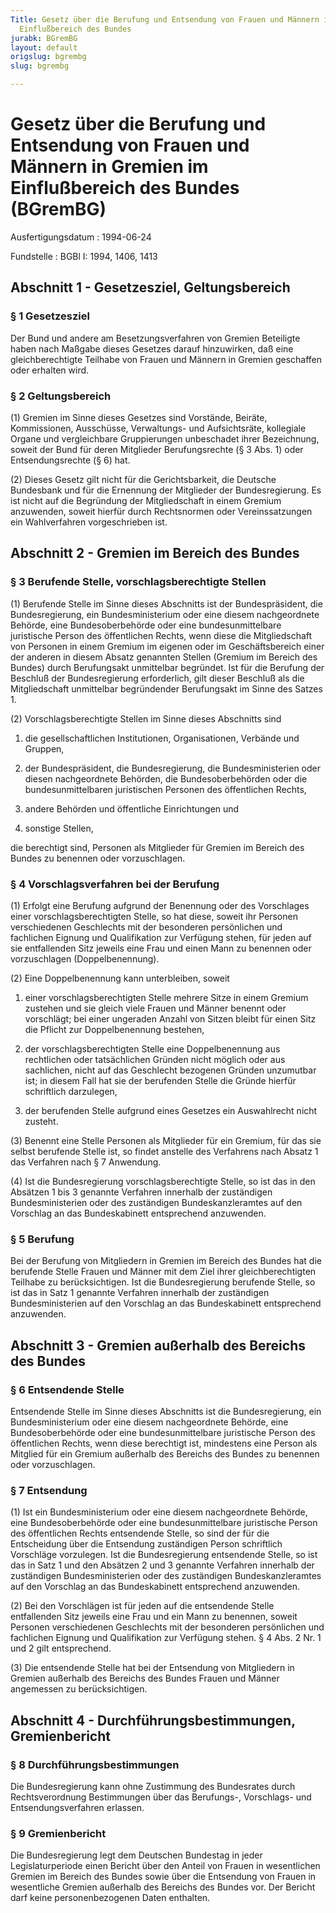 ```yaml
---
Title: Gesetz über die Berufung und Entsendung von Frauen und Männern in Gremien im
  Einflußbereich des Bundes
jurabk: BGremBG
layout: default
origslug: bgrembg
slug: bgrembg

---
```


# Gesetz über die Berufung und Entsendung von Frauen und Männern in Gremien im Einflußbereich des Bundes (BGremBG)

Ausfertigungsdatum
:   1994-06-24

Fundstelle
:   BGBl I: 1994, 1406, 1413



## Abschnitt 1 - Gesetzesziel, Geltungsbereich



### § 1 Gesetzesziel

Der Bund und andere am Besetzungsverfahren von Gremien Beteiligte
haben nach Maßgabe dieses Gesetzes darauf hinzuwirken, daß eine
gleichberechtigte Teilhabe von Frauen und Männern in Gremien
geschaffen oder erhalten wird.


### § 2 Geltungsbereich

(1) Gremien im Sinne dieses Gesetzes sind Vorstände, Beiräte,
Kommissionen, Ausschüsse, Verwaltungs- und Aufsichtsräte, kollegiale
Organe und vergleichbare Gruppierungen unbeschadet ihrer Bezeichnung,
soweit der Bund für deren Mitglieder Berufungsrechte (§ 3 Abs. 1) oder
Entsendungsrechte (§ 6) hat.

(2) Dieses Gesetz gilt nicht für die Gerichtsbarkeit, die Deutsche
Bundesbank und für die Ernennung der Mitglieder der Bundesregierung.
Es ist nicht auf die Begründung der Mitgliedschaft in einem Gremium
anzuwenden, soweit hierfür durch Rechtsnormen oder Vereinssatzungen
ein Wahlverfahren vorgeschrieben ist.


## Abschnitt 2 - Gremien im Bereich des Bundes



### § 3 Berufende Stelle, vorschlagsberechtigte Stellen

(1) Berufende Stelle im Sinne dieses Abschnitts ist der
Bundespräsident, die Bundesregierung, ein Bundesministerium oder eine
diesem nachgeordnete Behörde, eine Bundesoberbehörde oder eine
bundesunmittelbare juristische Person des öffentlichen Rechts, wenn
diese die Mitgliedschaft von Personen in einem Gremium im eigenen oder
im Geschäftsbereich einer der anderen in diesem Absatz genannten
Stellen (Gremium im Bereich des Bundes) durch Berufungsakt unmittelbar
begründet. Ist für die Berufung der Beschluß der Bundesregierung
erforderlich, gilt dieser Beschluß als die Mitgliedschaft unmittelbar
begründender Berufungsakt im Sinne des Satzes 1.

(2) Vorschlagsberechtigte Stellen im Sinne dieses Abschnitts sind

1.  die gesellschaftlichen Institutionen, Organisationen, Verbände und
    Gruppen,


2.  der Bundespräsident, die Bundesregierung, die Bundesministerien oder
    diesen nachgeordnete Behörden, die Bundesoberbehörden oder die
    bundesunmittelbaren juristischen Personen des öffentlichen Rechts,


3.  andere Behörden und öffentliche Einrichtungen und


4.  sonstige Stellen,



die berechtigt sind, Personen als Mitglieder für Gremien im Bereich
des Bundes zu benennen oder vorzuschlagen.


### § 4 Vorschlagsverfahren bei der Berufung

(1) Erfolgt eine Berufung aufgrund der Benennung oder des Vorschlages
einer vorschlagsberechtigten Stelle, so hat diese, soweit ihr Personen
verschiedenen Geschlechts mit der besonderen persönlichen und
fachlichen Eignung und Qualifikation zur Verfügung stehen, für jeden
auf sie entfallenden Sitz jeweils eine Frau und einen Mann zu benennen
oder vorzuschlagen (Doppelbenennung).

(2) Eine Doppelbenennung kann unterbleiben, soweit

1.  einer vorschlagsberechtigten Stelle mehrere Sitze in einem Gremium
    zustehen und sie gleich viele Frauen und Männer benennt oder
    vorschlägt; bei einer ungeraden Anzahl von Sitzen bleibt für einen
    Sitz die Pflicht zur Doppelbenennung bestehen,


2.  der vorschlagsberechtigten Stelle eine Doppelbenennung aus rechtlichen
    oder tatsächlichen Gründen nicht möglich oder aus sachlichen, nicht
    auf das Geschlecht bezogenen Gründen unzumutbar ist; in diesem Fall
    hat sie der berufenden Stelle die Gründe hierfür schriftlich
    darzulegen,


3.  der berufenden Stelle aufgrund eines Gesetzes ein Auswahlrecht nicht
    zusteht.




(3) Benennt eine Stelle Personen als Mitglieder für ein Gremium, für
das sie selbst berufende Stelle ist, so findet anstelle des Verfahrens
nach Absatz 1 das Verfahren nach § 7 Anwendung.

(4) Ist die Bundesregierung vorschlagsberechtigte Stelle, so ist das
in den Absätzen 1 bis 3 genannte Verfahren innerhalb der zuständigen
Bundesministerien oder des zuständigen Bundeskanzleramtes auf den
Vorschlag an das Bundeskabinett entsprechend anzuwenden.


### § 5 Berufung

Bei der Berufung von Mitgliedern in Gremien im Bereich des Bundes hat
die berufende Stelle Frauen und Männer mit dem Ziel ihrer
gleichberechtigten Teilhabe zu berücksichtigen. Ist die
Bundesregierung berufende Stelle, so ist das in Satz 1 genannte
Verfahren innerhalb der zuständigen Bundesministerien auf den
Vorschlag an das Bundeskabinett entsprechend anzuwenden.


## Abschnitt 3 - Gremien außerhalb des Bereichs des Bundes



### § 6 Entsendende Stelle

Entsendende Stelle im Sinne dieses Abschnitts ist die Bundesregierung,
ein Bundesministerium oder eine diesem nachgeordnete Behörde, eine
Bundesoberbehörde oder eine bundesunmittelbare juristische Person des
öffentlichen Rechts, wenn diese berechtigt ist, mindestens eine Person
als Mitglied für ein Gremium außerhalb des Bereichs des Bundes zu
benennen oder vorzuschlagen.


### § 7 Entsendung

(1) Ist ein Bundesministerium oder eine diesem nachgeordnete Behörde,
eine Bundesoberbehörde oder eine bundesunmittelbare juristische Person
des öffentlichen Rechts entsendende Stelle, so sind der für die
Entscheidung über die Entsendung zuständigen Person schriftlich
Vorschläge vorzulegen. Ist die Bundesregierung entsendende Stelle, so
ist das in Satz 1 und den Absätzen 2 und 3 genannte Verfahren
innerhalb der zuständigen Bundesministerien oder des zuständigen
Bundeskanzleramtes auf den Vorschlag an das Bundeskabinett
entsprechend anzuwenden.

(2) Bei den Vorschlägen ist für jeden auf die entsendende Stelle
entfallenden Sitz jeweils eine Frau und ein Mann zu benennen, soweit
Personen verschiedenen Geschlechts mit der besonderen persönlichen und
fachlichen Eignung und Qualifikation zur Verfügung stehen. § 4 Abs. 2
Nr. 1 und 2 gilt entsprechend.

(3) Die entsendende Stelle hat bei der Entsendung von Mitgliedern in
Gremien außerhalb des Bereichs des Bundes Frauen und Männer angemessen
zu berücksichtigen.


## Abschnitt 4 - Durchführungsbestimmungen, Gremienbericht



### § 8 Durchführungsbestimmungen

Die Bundesregierung kann ohne Zustimmung des Bundesrates durch
Rechtsverordnung Bestimmungen über das Berufungs-, Vorschlags- und
Entsendungsverfahren erlassen.


### § 9 Gremienbericht

Die Bundesregierung legt dem Deutschen Bundestag in jeder
Legislaturperiode einen Bericht über den Anteil von Frauen in
wesentlichen Gremien im Bereich des Bundes sowie über die Entsendung
von Frauen in wesentliche Gremien außerhalb des Bereichs des Bundes
vor. Der Bericht darf keine personenbezogenen Daten enthalten.

